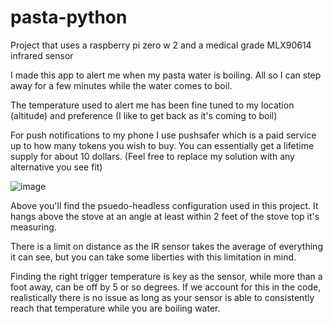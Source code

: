 # pasta-python
Project that uses a raspberry pi zero w 2 and a medical grade MLX90614 infrared sensor

I made this app to alert me when my pasta water is boiling. All so I can step away for a few minutes while the water comes to boil.

The temperature used to alert me has been fine tuned to my location (altitude) and preference (I like to get back as it's coming to boil)

For push notifications to my phone I use pushsafer which is a paid service up to how many tokens you wish to buy. You can essentially get a lifetime supply for about 10 dollars. (Feel free to replace my solution with any alternative you see fit)

![image](https://user-images.githubusercontent.com/65210276/186677683-34d82c07-2db2-4856-b0a8-c2b6487e17b1.png)

Above you'll find the psuedo-headless configuration used in this project. It hangs above the stove at an angle at least within 2 feet of the stove top it's measuring.

There is a limit on distance as the IR sensor takes the average of everything it can see, but you can take some liberties with this limitation in mind.

Finding the right trigger temperature is key as the sensor, while more than a foot away, can be off by 5 or so degrees. If we account for this in the code, realistically there is no issue as long as your sensor is able to consistently reach that temperature while you are boiling water.
